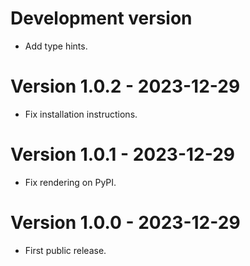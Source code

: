# Development version

* Add type hints.

# Version 1.0.2 - 2023-12-29

* Fix installation instructions.

# Version 1.0.1 - 2023-12-29

* Fix rendering on PyPI.

# Version 1.0.0 - 2023-12-29

* First public release.
